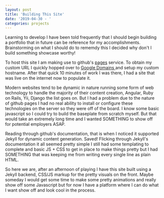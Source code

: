 ```yaml
---
layout: post
title: 'Building This Site'
date: '2019-04-30 - '
categories: projects
---
```


Learning to develop I have been told frequently that I should begin building a portfolio that in future can be reference for my accomplishments.
Brainstorming on what I should do to rememdy this I decided why don't I build something showcase worthy!

To host this site I am making use to github's <a href="https://pages.github.com/">pages</a> service. To obtain my custom URL I quickly hopped over to <a href="https://domains.google/#/">Google Domains </a> and setup my custom hostname.
After that quick 10 minutes of work I was there, I had a site that was live on the internet now to populate it.

Modern websites tend to be dynamic in nature running some form of web technology to handle the majority of their content creation, Angular, Ruby on Rails, Yii, Django the list goes on.
But I had a problem due to the nature of github pages I had no real ability to install or configure these technologies on the server so they were off of the board.
I know some basic javascript so I could try to build the baseplate from scratch myself. But that would take an extremely long time and I wanted SOMETHING to show off for potential employers ASAP.

Reading through github's documentation, that is when I noticed it supported Jekyll for dynamic content generation. Saved! Flicking through Jekyll's documentation it all seemed pretty simple I still had some templating to complete and basic JS + CSS to get in place to make things pretty but I had SOMETHING that was keeping me from writing every single line as plain HTML.

So here we are, after an afternoon of playing I have this site built using a Jekyll backend, CSS/JS markup for the pretty visuals on the front. Maybe someday I would get some time to make some pretty animations and really show off some Javascript but for now I have a platform where I can do what I want show off and look cool in the process.
